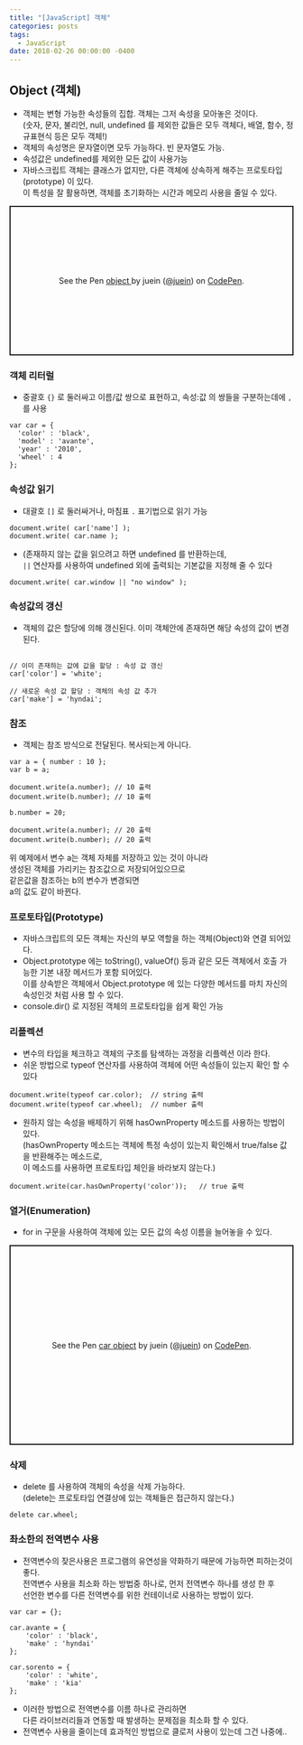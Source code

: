 ```yaml
---
title: "[JavaScript] 객체"
categories: posts
tags:
  - JavaScript
date: 2018-02-26 00:00:00 -0400
---
```


## Object (객체)

- 객체는 변형 가능한 속성들의 집합. 객체는 그저 속성을 모아놓은 것이다.   
(숫자, 문자, 불리언, null, undefined 를 제외한 값들은 모두 객체다, 배열, 함수, 정규표현식 등은 모두 객체!)   
- 객체의 속성명은 문자열이면 모두 가능하다. 빈 문자열도 가능.   
- 속성값은 undefined를 제외한 모든 값이 사용가능   
- 자바스크립트 객체는 클래스가 없지만, 다른 객체에 상속하게 해주는 프로토타입(prototype) 이 있다.   
이 특성을 잘 활용하면, 객체를 초기화하는 시간과 메모리 사용을 줄일 수 있다.   

<p class="codepen" data-height="265" data-theme-id="default" data-default-tab="js,result" data-user="juein" data-slug-hash="ooLzQw" style="height: 265px; box-sizing: border-box; display: flex; align-items: center; justify-content: center; border: 2px solid; margin: 1em 0; padding: 1em;" data-pen-title="object ">
  <span>See the Pen <a href="https://codepen.io/juein/pen/ooLzQw">
  object </a> by juein (<a href="https://codepen.io/juein">@juein</a>)
  on <a href="https://codepen.io">CodePen</a>.</span>
</p>
<script async src="https://static.codepen.io/assets/embed/ei.js"></script>


   
### 객체 리터럴   
- 중괄호 `{}` 로 둘러싸고 이름/값 쌍으로 표현하고, 속성:값 의 쌍들을 구분하는데에 `,` 를 사용   
```
var car = {
  'color' : 'black',
  'model' : 'avante',
  'year' : '2010',
  'wheel' : 4
};
```

### 속성값 읽기
- 대괄호 `[]` 로 둘러싸거나, 마침표 `.` 표기법으로 읽기 가능   
```
document.write( car['name'] );
document.write( car.name );
```

- (존재하지 않는 값을 읽으려고 하면 undefined 를 반환하는데,    
`||` 연산자를 사용하여 undefined 외에 출력되는 기본값을 지정해 줄 수 있다   
```
document.write( car.window || "no window" );
```

### 속성값의 갱신

- 객체의 값은 할당에 의해 갱신된다. 이미 객체안에 존재하면 해당 속성의 값이 변경된다.    

```

// 이미 존재하는 값에 값을 할당 : 속성 값 갱신
car['color'] = 'white';

// 새로운 속성 값 할당 : 객체의 속성 값 추가
car['make'] = 'hyndai';
```


### 참조

- 객체는 참조 방식으로 전달된다. 복사되는게 아니다.

```
var a = { number : 10 };
var b = a;

document.write(a.number); // 10 출력
document.write(b.number); // 10 출력

b.number = 20;

document.write(a.number); // 20 출력
document.write(b.number); // 20 출력
```

위 예제에서 변수 a는 객체 자체를 저장하고 있는 것이 아니라    
생성된 객체를 가리키는 참조값으로 저장되어있으므로   
같은값을 참조하는 b의 변수가 변경되면   
a의 값도 같이 바뀐다.   



### 프로토타입(Prototype)

- 자바스크립트의 모든 객체는 자신의 부모 역할을 하는 객체(Object)와 연결 되어있다.   
- Object.prototype 에는 toString(), valueOf() 등과 같은 모든 객체에서 호출 가능한 기본 내장 메서드가 포함 되어있다.   
이를 상속받은 객체에서 Object.prototype 에 있는 다양한 메서드를 마치 자신의 속성인것 처럼 사용 할 수 있다.   
- console.dir() 로 지정된 객체의 프로토타입을 쉽게 확인 가능   



### 리플렉션

- 변수의 타입을 체크하고 객체의 구조를 탐색하는 과정을 리플렉션 이라 한다.   
- 쉬운 방법으로 typeof 연산자를 사용하여 객체에 어떤 속성들이 있는지 확인 할 수 있다   

```
document.write(typeof car.color);  // string 출력
document.write(typeof car.wheel);  // number 출력
```

- 원하지 않는 속성을 배제하기 위해 hasOwnProperty 메소드를 사용하는 방법이 있다.   
(hasOwnProperty 메소드는 객체에 특정 속성이 있는지 확인해서 true/false 값을 반환해주는 메소드로,    
이 메소드를 사용하면 프로토타입 체인을 바라보지 않는다.)   

```
document.write(car.hasOwnProperty('color'));   // true 출력
```

### 열거(Enumeration)

- for in 구문을 사용하여 객체에 있는 모든 값의 속성 이름을 늘어놓을 수 있다.    

<p class="codepen" data-height="354" data-theme-id="default" data-default-tab="js,result" data-user="juein" data-slug-hash="rYLmEp" style="height: 354px; box-sizing: border-box; display: flex; align-items: center; justify-content: center; border: 2px solid; margin: 1em 0; padding: 1em;" data-pen-title="car object">
  <span>See the Pen <a href="https://codepen.io/juein/pen/rYLmEp">
  car object</a> by juein (<a href="https://codepen.io/juein">@juein</a>)
  on <a href="https://codepen.io">CodePen</a>.</span>
</p>
<script async src="https://static.codepen.io/assets/embed/ei.js"></script>


### 삭제

- delete 를 사용하여 객체의 속성을 삭제 가능하다.   
(delete는 프로토타입 연결상에 있는 객체들은 접근하지 않는다.)   

```
delete car.wheel;
```


### 촤소한의 전역변수 사용

- 전역변수의 잦은사용은 프로그램의 유연성을 약화하기 때문에 가능하면 피하는것이 좋다.    
전역변수 사용을 최소화 하는 방법중 하나로, 먼저 전역변수 하나를 생성 한 후    
선언한 변수를 다른 전역변수를 위한 컨테이너로 사용하는 방법이 있다.   

```
var car = {};

car.avante = {
    'color' : 'black',
    'make' : 'hyndai'
};

car.sorento = {
    'color' : 'white',
    'make' : 'kia'
};
```

- 이러한 방법으로 전역변수를 이름 하나로 관리하면    
다른 라이브러리들과 연동할 때 발생하는 문제점을 최소화 할 수 있다.   
- 전역변수 사용을 줄이는데 효과적인 방법으로 클로저 사용이 있는데 그건 나중에..   




